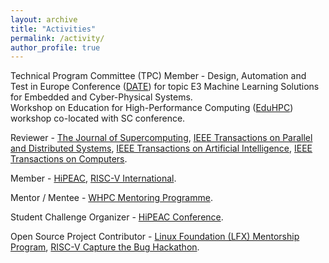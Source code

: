```yaml
---
layout: archive
title: "Activities"
permalink: /activity/
author_profile: true
---
```



Technical Program Committee (TPC) Member - Design, Automation and Test in Europe Conference ([DATE](https://www.date-conference.com/)) for topic E3 Machine Learning Solutions for Embedded and Cyber-Physical Systems. <br/>
Workshop on Education for High-Performance Computing ([EduHPC](https://tcpp.cs.gsu.edu/curriculum/?q=eduHPC24)) workshop co-located with SC conference.

Reviewer - [The Journal of Supercomputing](https://link.springer.com/journal/11227), [IEEE Transactions on Parallel and Distributed Systems](https://www.computer.org/csdl/journal/td), [IEEE Transactions on Artificial Intelligence](https://ieeexplore.ieee.org/xpl/RecentIssue.jsp?punumber=9078688), [IEEE Transactions on Computers](https://ieeexplore.ieee.org/xpl/RecentIssue.jsp?punumber=12).

Member - [HiPEAC](https://www.hipeac.net/), [RISC-V International](https://riscv.org/).

Mentor / Mentee - [WHPC Mentoring Programme](https://womeninhpc.org/community/mentoring).
 
Student Challenge Organizer - [HiPEAC Conference](https://www.hipeac.net/news/7068/students-hone-your-research-skills-at-hipeac-2025/).

Open Source Project Contributor - [Linux Foundation (LFX) Mentorship Program](https://mentorship.lfx.linuxfoundation.org/project/7da32609-7541-44ce-9534-804cad2ff219), [RISC-V Capture the Bug Hackathon](https://ctbhackathon.com/).
